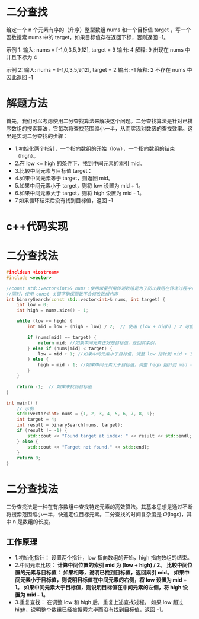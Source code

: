 # 二分查找
给定一个 n 个元素有序的（升序）整型数组 nums 和一个目标值 target  ，写一个函数搜索 nums 中的 target，如果目标值存在返回下标，否则返回 -1。

示例 1:
输入: nums = [-1,0,3,5,9,12], target = 9
输出: 4
解释: 9 出现在 nums 中并且下标为 4

示例 2:
输入: nums = [-1,0,3,5,9,12], target = 2
输出: -1
解释: 2 不存在 nums 中因此返回 -1

# 解题方法
首先，我们可以考虑使用二分查找算法来解决这个问题。二分查找算法是针对已排序数组的搜索算法，它每次将查找范围缩小一半，从而实现对数级的查找效率。这里是实现二分查找的步骤：

- 1.初始化两个指针，一个指向数组的开始（low），一个指向数组的结束（high）。
- 2.在 low <= high 的条件下，找到中间元素的索引 mid。
- 3.比较中间元素与目标值 target：
- 4.如果中间元素等于 target，则返回 mid。
- 5.如果中间元素小于 target，则将 low 设置为 mid + 1。
- 6.如果中间元素大于 target，则将 high 设置为 mid - 1。
- 7.如果循环结束后没有找到目标值，返回 -1

# c++代码实现
# 二分查找法
```CPP
#incldeun <iostream>
#include <vector>

//const std::vector<int>& nums：使用常量引用传递数组是为了防止数组在传递过程中被复制，从而提高效率。
//同时，使用 const 关键字确保函数不会修改数组内容
int binarySearch(const std::vector<int>& nums, int target) {
    int low = 0;
    int high = nums.size() - 1;

    while (low <= high) {
        int mid = low + (high - low) / 2;  // 使用 (low + high) / 2 可能会溢出

        if (nums[mid] == target) {
            return mid; //如果中间元素正好是目标值，返回其索引。
        } else if (nums[mid] < target) {
            low = mid + 1; //如果中间元素小于目标值，调整 low 指针到 mid + 1，即忽略左半部分。
        } else {
            high = mid - 1; //如果中间元素大于目标值，调整 high 指针到 mid - 1，即忽略右半部分。
        }
    }

    return -1;  // 如果未找到目标值
}

int main() {
    // 示例
    std::vector<int> nums = {1, 2, 3, 4, 5, 6, 7, 8, 9};
    int target = 4;
    int result = binarySearch(nums, target);
    if (result != -1) {
        std::cout << "Found target at index: " << result << std::endl;
    } else {
        std::cout << "Target not found." << std::endl;
    }
    return 0;
}
```
# 二分查找法
二分查找法是一种在有序数组中查找特定元素的高效算法。其基本思想是通过不断将搜索范围缩小一半，快速定位目标元素。二分查找的时间复杂度是 𝑂(log𝑛)，其中 n 是数组的长度。

## 工作原理

  - 1.初始化指针：
      设置两个指针，low 指向数组的开始，high 指向数组的结束。
  - 2.中间元素比较：
      **计算中间位置的索引 mid 为 (low + high) / 2。**
      **比较中间位置的元素与目标值：**
        **如果相等，说明已找到目标值，返回索引 mid。**
        **如果中间元素小于目标值，则说明目标值在中间元素的右侧，将 low 设置为 mid + 1。**
        **如果中间元素大于目标值，则说明目标值在中间元素的左侧，将 high 设置为 mid - 1。**
  - 3.重复查找：
      在调整 low 和 high 后，重复上述查找过程。
      如果 low 超过 high，说明整个数组已经被搜索完毕而没有找到目标值，返回 -1。














